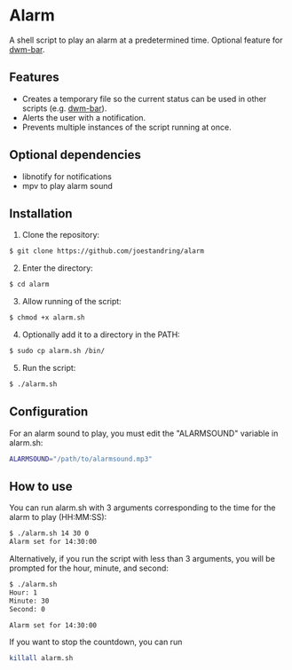 # Alarm
A shell script to play an alarm at a predetermined time. Optional feature for [dwm-bar](https://github.com/joestandring/dwm-bar).
## Features
* Creates a temporary file so the current status can be used in other scripts (e.g. [dwm-bar](https://github.com/joestandring/dwm-bar)).
* Alerts the user with a notification.
* Prevents multiple instances of the script running at once.
## Optional dependencies
* libnotify for notifications
* mpv to play alarm sound
## Installation
1. Clone the repository:
```sh
$ git clone https://github.com/joestandring/alarm
```
2. Enter the directory:
```sh
$ cd alarm
```
3. Allow running of the script:
```sh
$ chmod +x alarm.sh
```
4. Optionally add it to a directory in the PATH:
```sh
$ sudo cp alarm.sh /bin/
```
5. Run the script:
```sh
$ ./alarm.sh
```
## Configuration
For an alarm sound to play, you must edit the "ALARMSOUND" variable in alarm.sh:
```sh
ALARMSOUND="/path/to/alarmsound.mp3"
```
## How to use
You can run alarm.sh with 3 arguments corresponding to the time for the alarm to play (HH:MM:SS):
```sh
$ ./alarm.sh 14 30 0
Alarm set for 14:30:00
```
Alternatively, if you run the script with less than 3 arguments, you will be prompted for the hour, minute, and second:
```sh
$ ./alarm.sh
Hour: 1
Minute: 30
Second: 0

Alarm set for 14:30:00
```
If you want to stop the countdown, you can run
```sh
killall alarm.sh
```

